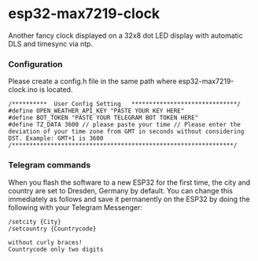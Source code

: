 # esp32-max7219-clock
Another fancy clock displayed on a 32x8 dot LED display with automatic DLS and timesync via ntp.

### Configuration
Please create a config.h file in the same path where esp32-max7219-clock.ino is located.
```
/**********  User Config Setting   ******************************/
#define OPEN_WEATHER_API_KEY "PASTE YOUR KEY HERE"
#define BOT_TOKEN "PASTE YOUR TELEGRAM BOT TOKEN HERE"
#define TZ_DATA 3600 // please paste your time // Please enter the deviation of your time zone from GMT in seconds without considering DST. Example: GMT+1 is 3600
/***************************************************************/
```

### Telegram commands
When you flash the software to a new ESP32 for the first time, the city and country are set to Dresden, Germany by default.
You can change this immediately as follows and save it permanently on the ESP32 by doing the following with your Telegram Messenger:

```
/setcity {City}
/setcountry {Countrycode}

without curly braces!
Countrycode only two digits
